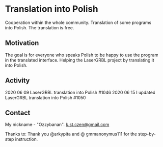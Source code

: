 # Translation into Polish
Cooperation within the whole community.
Translation of some programs into Polish.
The translation is free.

## Motivation
The goal is for everyone who speaks Polish to be happy to use the program in the translated interface.
Helping the LaserGRBL project by translating it into Polish.

## Activity
2020 06 09 LaserGRBL translation into Polish #1046 
2020 06 15 I updated LaserGRBL translation into Polish #1050

## Contact
My nickname - "Ozzybanan".
k.st.czen@gmail.com

Thanks to:
Thank you @arkypita and @ gmmanonymus111 for the step-by-step instruction.
